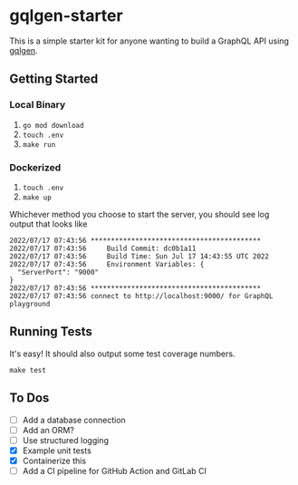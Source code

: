 # gqlgen-starter

This is a simple starter kit for anyone wanting to build a GraphQL API using [gqlgen](https://github.com/99designs/gqlgen).

## Getting Started

### Local Binary

1. `go mod download`
2. `touch .env`
3. `make run`

### Dockerized

1. `touch .env`
2. `make up`


Whichever method you choose to start the server, you should see log output that looks like

```
2022/07/17 07:43:56 ******************************************
2022/07/17 07:43:56     Build Commit: dc0b1a11
2022/07/17 07:43:56     Build Time: Sun Jul 17 14:43:55 UTC 2022
2022/07/17 07:43:56     Environment Variables: {
  "ServerPort": "9000"
}
2022/07/17 07:43:56 ******************************************
2022/07/17 07:43:56 connect to http://localhost:9000/ for GraphQL playground
```

## Running Tests

It's easy! It should also output some test coverage numbers.

`make test`

## To Dos
- [ ] Add a database connection
- [ ] Add an ORM?
- [ ] Use structured logging
- [x] Example unit tests
- [x] Containerize this
- [ ] Add a CI pipeline for GitHub Action and GitLab CI
